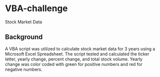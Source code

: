 # VBA-challenge

Stock Market Data

## Background

A VBA script was utilized to calculate stock market data for 3 years using a Microsoft Excel Spreadsheet. The script tested and calculated the ticker letter, yearly change, percent change, and total stock volume. Yearly change was color coded with green for positive numbers and red for negative numbers.
